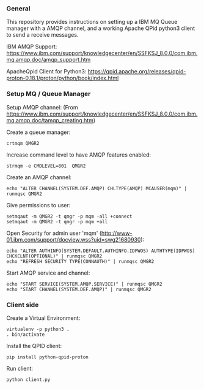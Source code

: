 ### General ###

This repository provides instructions on setting up a IBM MQ Queue
manager with a AMQP channel, and a working Apache QPid python3 client to send a receive messages.

IBM AMQP Support:
https://www.ibm.com/support/knowledgecenter/en/SSFKSJ_8.0.0/com.ibm.mq.amqp.doc/amqp_support.htm

ApacheQpid Client for Python3:
https://qpid.apache.org/releases/qpid-proton-0.18.1/proton/python/book/index.html




### Setup MQ / Queue Manager ###

Setup AMQP channel:
(From https://www.ibm.com/support/knowledgecenter/en/SSFKSJ_8.0.0/com.ibm.mq.amqp.doc/tamqp_creating.htm)

Create a queue manager:

```
crtmqm QMGR2
```

Increase command level to have AMQP features enabled:

```
strmqm -e CMDLEVEL=801  QMGR2
```


Create an AMQP channel:

```
echo "ALTER CHANNEL(SYSTEM.DEF.AMQP) CHLTYPE(AMQP) MCAUSER(mqm)" | runmqsc QMGR2
```

Give permissions to user:

```
setmqaut -m QMGR2 -t qmgr -p mqm -all +connect
setmqaut -m QMGR2 -t qmgr -p mqm +all 
```


Open Security for admin user 'mqm' (http://www-01.ibm.com/support/docview.wss?uid=swg21680930):

```
echo "ALTER AUTHINFO(SYSTEM.DEFAULT.AUTHINFO.IDPWOS) AUTHTYPE(IDPWOS) CHCKCLNT(OPTIONAL)" | runmqsc QMGR2
echo "REFRESH SECURITY TYPE(CONNAUTH)" | runmqsc QMGR2
```


Start AMQP service and channel:

```
echo "START SERVICE(SYSTEM.AMQP.SERVICE)" | runmqsc QMGR2
echo "START CHANNEL(SYSTEM.DEF.AMQP)" | runmqsc QMGR2
```


### Client side ###

Create a Virtual Environment:

```
virtualenv -p python3 .
. bin/activate
```

Install the QPID client:

```
pip install python-qpid-proton
```

Run client:

```
python client.py
```